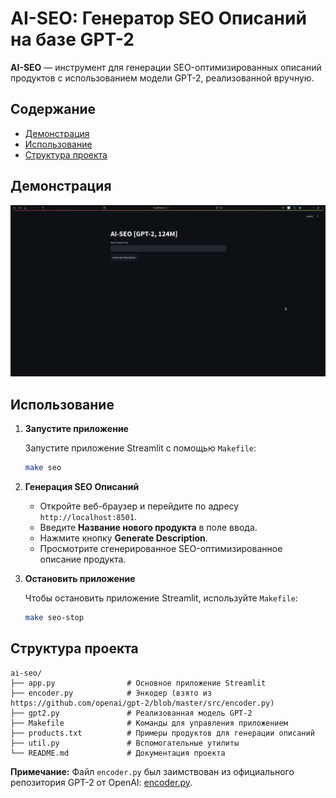 # AI-SEO: Генератор SEO Описаний на базе GPT-2

**AI-SEO** — инструмент для генерации SEO-оптимизированных описаний продуктов с использованием модели GPT-2, реализованной вручную.

## Содержание

- [Демонстрация](#демонстрация)
- [Использование](#использование)
- [Структура проекта](#структура-проекта)

## Демонстрация

![AI-SEO Демонстрация](https://github.com/alexey0101/ai-seo/raw/main/demo.gif)


## Использование

1. **Запустите приложение**

   Запустите приложение Streamlit с помощью `Makefile`:

   ```bash
   make seo
   ```

2. **Генерация SEO Описаний**

   - Откройте веб-браузер и перейдите по адресу `http://localhost:8501`.
   - Введите **Название нового продукта** в поле ввода.
   - Нажмите кнопку **Generate Description**.
   - Просмотрите сгенерированное SEO-оптимизированное описание продукта.

3. **Остановить приложение**

   Чтобы остановить приложение Streamlit, используйте `Makefile`:

   ```bash
   make seo-stop
   ```

## Структура проекта

```
ai-seo/
├── app.py                # Основное приложение Streamlit
├── encoder.py            # Энкодер (взято из https://github.com/openai/gpt-2/blob/master/src/encoder.py)
├── gpt2.py               # Реализованная модель GPT-2
├── Makefile              # Команды для управления приложением
├── products.txt          # Примеры продуктов для генерации описаний
├── util.py               # Вспомогательные утилиты
└── README.md             # Документация проекта
```

**Примечание:** Файл `encoder.py` был заимствован из официального репозитория GPT-2 от OpenAI: [encoder.py](https://github.com/openai/gpt-2/blob/master/src/encoder.py).